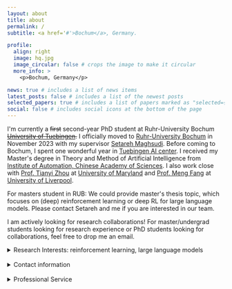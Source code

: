 ```yaml
---
layout: about
title: about
permalink: /
subtitle: <a href='#'>Bochum</a>, Germany.

profile:
  align: right
  image: hq.jpg
  image_circular: false # crops the image to make it circular
  more_info: >
    <p>Bochum, Germany</p>

news: true # includes a list of news items
latest_posts: false # includes a list of the newest posts
selected_papers: true # includes a list of papers marked as "selected={true}"
social: false # includes social icons at the bottom of the page
---
```


 I'm currently a ~~first~~ second-year PhD student at Ruhr-University Bochum ~~[University of Tuebingen](https://uni-tuebingen.de/en/).~~ I officially moved to [Ruhr-University Bochum](https://www.ruhr-uni-bochum.de/en) in November 2023 with my supervisor [Setareh Maghsudi](https://etit.ruhr-uni-bochum.de/en/lts/team/prof-dr-ing-setareh-maghsudi/). Before coming to Bochum, I spent one wonderful year in [Tuebingen AI center](https://tuebingen.ai/people). I received my Master's degree in Theory and Method of Artificial Intelligence from [Institute of Automation, Chinese Academy of Sciences](http://english.ia.cas.cn/). I also work close with [Prof. Tianyi Zhou](https://tianyizhou.github.io/) at [University of Maryland](https://umd.edu/) and [Prof. Meng Fang](https://mengf1.github.io/) at [University of Liverpool](https://www.liverpool.ac.uk/).


For masters student in RUB: We could provide master's thesis topic, which focuses on (deep) reinforcement learning or deep RL for large language models. Please contact Setareh and me if you are interested in our team.

I am actively looking for research collaborations! For master/undergrad students looking for research experience or PhD students looking for collaborations, feel free to drop me an email.

 <details>
<summary>Research Interests: reinforcement learning, large language models</summary>
<br>

I'm broadly interested in reinforcement learning, large language models, and machine learning. Currently, my research aims to i) understand the structural information of deep RL & LLMs and how to leverage it to improve agent performance in the wild (e.g., dealing with biased, noisy, or redundant data, or extrapolating to unseen tasks/environments), ii) develop controllable AI in both training and inference/adaptation; and iii) theory and real-world application of Human-AI alignment. And Yes we are developing these methods for RL and LLMs.  
<br>
Our research is built upon empirical and theoretical analysis of the learning dynamics, utilizing tools from stochastic processes, functional analysis, algebra, optimization, information theory, and large language models. Our goal is to develop efficient, stable, trustworthy agents based on coevolution between humans and agents. 

</details>

<br>
 <details>
<summary>Contact information</summary>


Email: qianghe97 AT gmail DOT com, Qiang DOT He AT ruhr-uni-bochum DOT de. Since I have left Tuebingen, my Tuebingen e-mail is not available. Please contact me via Gmail or Bochum mail. 
<br>
WeChat: pposac 

</details>

<br>





<details>
<summary>Professional Service</summary>
<br>

Reviewer for 
- NeurIPS
- [DMLR](https://data.mlr.press/)
- [ICPR](https://icpr2024.org/index.html)
<br>
</details>


<br>